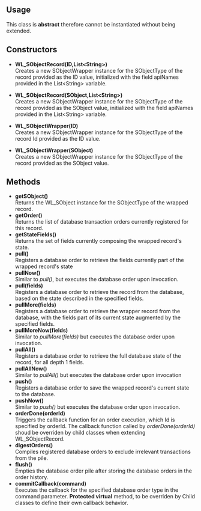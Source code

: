 
## Usage

This class is **abstract** therefore cannot be instantiated without being extended.

## Constructors

* **WL_SObjectRecord(ID,List\<String\>)**  
Creates a new SObjectWrapper instance for the SObjectType of the record provided as the ID value, initialized with the field apiNames provided in the List\<String\> variable.  
* **WL_SObjectRecord(SObject,List\<String\>)**  
Creates a new SObjectWrapper instance for the SObjectType of the record provided as the SObject value, initialized with the field apiNames provided in the List\<String\> variable.

* **WL_SObjectWrapper(ID)**  
Creates a new SObjectWrapper instance for the SObjectType of the record Id provided as the ID value.

* **WL_SObjectWrapper(SObject)**  
Creates a new SObjectWrapper instance for the SObjectType of the record provided as the SObject value.

## Methods

* **getSObject()**  
Returns the WL_SObject instance for the SObjectType of the wrapped record.
* **getOrder()**  
Returns the list of database transaction orders currently registered for this record.
* **getStateFields()**  
Returns the set of fields currently composing the wrapped record's state.
* **pull()**  
Registers a database order to retrieve the fields currently part of the wrapped record's state
* **pullNow()**  
Similar to *pull()*, but executes the database order upon invocation.
* **pull(fields)**  
Registers a database order to retrieve the record from the database, based on the state described in the specified fields.
* **pullMore(fields)**  
Registers a database order to retrieve the wrapper record from the database, with the fields part of its current state augmented by the specified fields.
* **pullMoreNow(fields)**  
Similar to *pullMore(fields)* but executes the database order upon invocation.
* **pullAll()**  
Registers a database order to retrieve the full database state of the record, for all depth 1 fields.
* **pullAllNow()**  
Similar to *pullAll()* but executes the database order upon invocation
* **push()**  
Registers a database order to save the wrapped record's current state to the database.
* **pushNow()**  
Similar to *push()* but executes the database order upon invocation.
* **orderDone(orderId)**  
Triggers the callback function for an order execution, which Id is specified by orderId. The callback function called by *orderDone(orderId)* shoud be overriden by child classes when extending WL_SObjectRecord.
* **digestOrders()**  
Compiles registered database orders to exclude irrelevant transactions from the pile.
* **flush()**  
Empties the database order pile after storing the database orders in the order history.
* **commitCallback(command)**  
Executes the callback for the specified database order type in the command parameter. **Protected virtual** method, to be overriden by Child classes to define their own callback behavior.